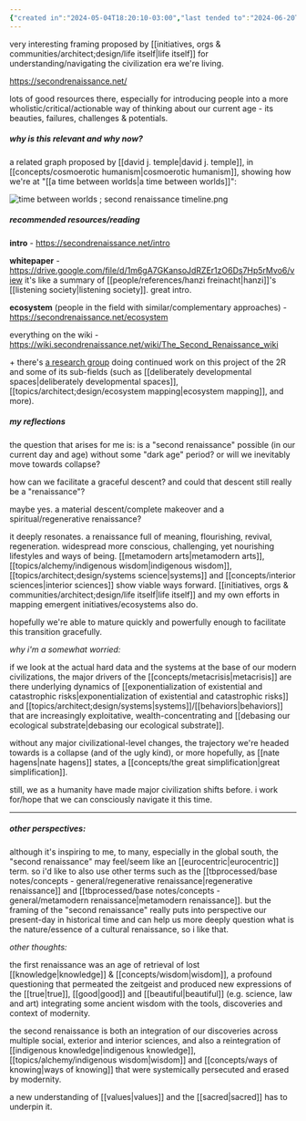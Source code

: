 ```yaml
---
{"created in":"2024-05-04T18:20:10-03:00","last tended to":"2024-06-20T16:33:18-03:00","tags":["🌿","metacrisis"],"aliases":["2R"],"dg-publish":true,"relevance score":98,"permalink":"/concepts/second-renaissance/","dgPassFrontmatter":true,"created":"2024-05-04T18:20:10.067-03:00","updated":"2024-07-25T00:35:11.687-03:00"}
---
```


very interesting framing proposed by [[initiatives, orgs & communities/architect;design/life itself\|life itself]] for understanding/navigating the civilization era we're living.

https://secondrenaissance.net/

lots of good resources there, especially for introducing people into a more wholistic/critical/actionable way of thinking about our current age - its beauties, failures, challenges & potentials.

##### why is this relevant and why now?

a related graph proposed by [[david j. temple\|david j. temple]], in [[concepts/cosmoerotic humanism\|cosmoerotic humanism]], showing how we're at "[[a time between worlds\|a time between worlds]]":

![time between worlds ; second renaissance timeline.png](/img/user/assets/time%20between%20worlds%20;%20second%20renaissance%20timeline.png)

##### recommended resources/reading

**intro** - https://secondrenaissance.net/intro

**whitepaper** - https://drive.google.com/file/d/1m6gA7GKansoJdRZEr1zO6Ds7Hp5rMvo6/view
it's like a summary of [[people/references/hanzi freinacht\|hanzi]]'s [[listening society\|listening society]]. great intro.

**ecosystem** (people in the field with similar/complementary approaches) - https://secondrenaissance.net/ecosystem

everything on the wiki - https://wiki.secondrenaissance.net/wiki/The_Second_Renaissance_wiki

\+ there's [a research group](https://lifeitself.org/research) doing continued work on this project of the 2R and some of its sub-fields (such as [[deliberately developmental spaces\|deliberately developmental spaces]], [[topics/architect;design/ecosystem mapping\|ecosystem mapping]], and more).

##### my reflections

the question that arises for me is: is a "second renaissance" possible (in our current day and age) without some "dark age" period? or will we inevitably move towards collapse?

how can we facilitate a graceful descent? and could that descent still really be a "renaissance"?

maybe yes. a material descent/complete makeover and a spiritual/regenerative renaissance?

it deeply resonates. a renaissance full of meaning, flourishing, revival, regeneration. widespread more conscious, challenging, yet nourishing lifestyles and ways of being. [[metamodern arts\|metamodern arts]], [[topics/alchemy/indigenous wisdom\|indigenous wisdom]], [[topics/architect;design/systems science\|systems]] and [[concepts/interior sciences\|interior sciences]] show viable ways forward. [[initiatives, orgs & communities/architect;design/life itself\|life itself]] and my own efforts in mapping emergent initiatives/ecosystems also do.

hopefully we're able to mature quickly and powerfully enough to facilitate this transition gracefully.

*why i'm a somewhat worried:*

if we look at the actual hard data and the systems at the base of our modern civilizations, the major drivers of the [[concepts/metacrisis\|metacrisis]] are there  underlying dynamics of [[exponentialization of existential and catastrophic risks\|exponentialization of existential and catastrophic risks]] and [[topics/architect;design/systems\|systems]]/[[behaviors\|behaviors]] that are increasingly exploitative, wealth-concentrating and [[debasing our ecological substrate\|debasing our ecological substrate]].

without any major civilizational-level changes, the trajectory we're headed towards is a collapse (and of the ugly kind), or more hopefully, as [[nate hagens\|nate hagens]] states, a [[concepts/the great simplification\|great simplification]].

still, we as a humanity have made major civilization shifts before. i work for/hope that we can consciously navigate it this time.

---
##### other perspectives:

although it's inspiring to me, to many, especially in the global south, the "second renaissance" may feel/seem like an [[eurocentric\|eurocentric]] term. so i'd like to also use other terms such as the [[tbprocessed/base notes/concepts - general/regenerative renaissance\|regenerative renaissance]] and [[tbprocessed/base notes/concepts - general/metamodern renaissance\|metamodern renaissance]]. but the framing of the "second renaissance" really puts into perspective our present-day in historical time and can help us more deeply question what is the nature/essence of a cultural renaissance, so i like that.


*other thoughts:*

the first renaissance was an age of retrieval of lost [[knowledge\|knowledge]] & [[concepts/wisdom\|wisdom]], a profound questioning that permeated the zeitgeist and produced new expressions of the [[true\|true]], [[good\|good]] and [[beautiful\|beautiful]] (e.g. science, law and art) integrating some ancient wisdom with the tools, discoveries and context of modernity.

the second renaissance is both an integration of our discoveries across multiple social, exterior and interior sciences, and also a reintegration of [[indigenous knowledge\|indigenous knowledge]], [[topics/alchemy/indigenous wisdom\|wisdom]] and [[concepts/ways of knowing\|ways of knowing]] that were systemically persecuted and erased by modernity.

a new understanding of [[values\|values]] and the [[sacred\|sacred]] has to underpin it.